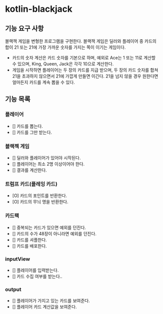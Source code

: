 # kotlin-blackjack

## 기능 요구 사항

 블랙잭 게임을 변형한 프로그램을 구현한다. 블랙잭 게임은 딜러와 플레이어 중 카드의 합이 21 또는 21에 가장 가까운 숫자를 가지는 쪽이 이기는 게임이다.
  - 카드의 숫자 계산은 카드 숫자를 기본으로 하며, 예외로 Ace는 1 또는 11로 계산할 수 있으며, King, Queen, Jack은 각각 10으로 계산한다.
  - 게임을 시작하면 플레이어는 두 장의 카드를 지급 받으며, 두 장의 카드 숫자를 합쳐 21을 초과하지 않으면서 21에 가깝게 만들면 이긴다. 21을 넘지 않을 경우 원한다면 얼마든지 카드를 계속 뽑을 수 있다.


## 기능 목록

### 플레이어
- [] 카드를 뽑는다.
- [] 카드를 그만 받는다.

### 블랙젝 게임
- [] 딜러와 플레이어가 있어야 시작된다.
- [] 플레이어는 최소 2명 이상이어야 한다.
- [] 결과를 계산한다.

### 트럼프 카드(플레잉 카드)
- [O] 카드의 포인트를 반환한다.
- [O] 카드의 무늬 명을 반환한다.

### 카드팩
- [] 중복되는 카드가 있으면 예외를 던진다.
- [] 카드의 수가 48장이 아니라면 예외를 던진다.
- [] 카드를 셔플한다.
- [] 카드를 배포한다.

### inputView
- [] 플레이어를 입력받는다.
- [] 카드 수집 여부를 받는다..

### output
- [] 플레이어가 가지고 있는 카드를 보여준다.
- [] 플레이어 카드 계산값을 보여준다.
